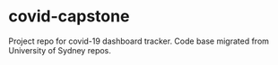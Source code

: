 # covid-capstone
Project repo for covid-19 dashboard tracker. Code base migrated from University of Sydney repos.
